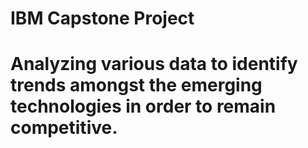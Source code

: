 # IBM Capstone Project
# Analyzing various data to identify trends amongst the emerging technologies in order to remain competitive.
